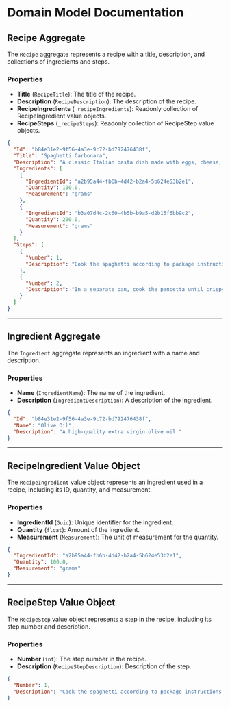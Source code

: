 # Domain Model Documentation

## Recipe Aggregate

The `Recipe` aggregate represents a recipe with a title, description, and collections of ingredients and steps.

### Properties

- **Title** (`RecipeTitle`): The title of the recipe.
- **Description** (`RecipeDescription`): The description of the recipe.
- **RecipeIngredients** (`_recipeIngredients`): Readonly collection of RecipeIngredient value objects.
- **RecipeSteps** (`_recipeSteps`): Readonly collection of RecipeStep value objects.

```json
{
  "Id": "b84e31e2-9f56-4a3e-9c72-bd792476438f",
  "Title": "Spaghetti Carbonara",
  "Description": "A classic Italian pasta dish made with eggs, cheese, pancetta, and pepper.",
  "Ingredients": [
    {
      "IngredientId": "a2b95a44-fb6b-4d42-b2a4-5b624e53b2e1",
      "Quantity": 100.0,
      "Measurement": "grams"
    },
    {
      "IngredientId": "b3a07d4c-2c60-4b5b-b9a5-d2b15f6bb9c2",
      "Quantity": 200.0,
      "Measurement": "grams"
    }
  ],
  "Steps": [
    {
      "Number": 1,
      "Description": "Cook the spaghetti according to package instructions."
    },
    {
      "Number": 2,
      "Description": "In a separate pan, cook the pancetta until crispy."
    }
  ]
}
```

---

## Ingredient Aggregate

The `Ingredient` aggregate represents an ingredient with a name and description.

### Properties

- **Name** (`IngredientName`): The name of the ingredient.
- **Description** (`IngredientDescription`): A description of the ingredient.

```json
{
  "Id": "b84e31e2-9f56-4a3e-9c72-bd792476438f",
  "Name": "Olive Oil",
  "Description": "A high-quality extra virgin olive oil."
}
```

---

## RecipeIngredient Value Object

The `RecipeIngredient` value object represents an ingredient used in a recipe, including its ID, quantity, and measurement.

### Properties

- **IngredientId** (`Guid`): Unique identifier for the ingredient.
- **Quantity** (`float`): Amount of the ingredient.
- **Measurement** (`Measurement`): The unit of measurement for the quantity.

```json
{
  "IngredientId": "a2b95a44-fb6b-4d42-b2a4-5b624e53b2e1",
  "Quantity": 100.0,
  "Measurement": "grams"
}
```

---

## RecipeStep Value Object

The `RecipeStep` value object represents a step in the recipe, including its step number and description.

### Properties

- **Number** (`int`): The step number in the recipe.
- **Description** (`RecipeStepDescription`): Description of the step.

```json
{
  "Number": 1,
  "Description": "Cook the spaghetti according to package instructions."
}

```
